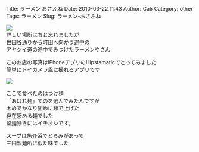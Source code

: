 Title: ラーメン おさふね
Date: 2010-03-22 11:43
Author: Ca5
Category: other
Tags: ラーメン
Slug: ラーメン-おさふね

[![](http://farm3.static.flickr.com/2745/4449668790_e0af383c1f_m.jpg)](http://www.flickr.com/photos/46200029@N06/4449668790/)  
詳しい場所はちと忘れましたが  
世田谷通りから町田へ向かう途中の  
アヤシイ道の途中でみつけたラーメンやさん

このお店の写真はiPhoneアプリのHipstamaticでとってみました  
簡単にトイカメラ風に撮れるアプリです

[![](http://farm3.static.flickr.com/2766/4448893249_3db89f3f61_m.jpg)](http://www.flickr.com/photos/46200029@N06/4448893249/)

ここで食べたのはつけ麺  
「あばれ麺」てのを選んでみたんですが  
太めでかなり固めに茹で上げた  
存在感ある麺でした  
堅麺好きにはイチオシです。

スープは魚介系でとろみがあって  
三田製麺所に似た味でした
